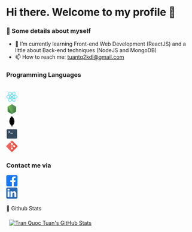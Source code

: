 # Hi there. Welcome to my profile 👋

### :boy: Some details about myself

- 🌱 I’m currently learning Front-end Web Development (ReactJS) and a little about Back-end techniques (NodeJS and MongoDB)
- 📫 How to reach me: tuantq2kdl@gmail.com

### Programming Languages
[](./assets/javascript.png)  
![](./assets/react2.png)  
![](./assets/nodejs.png)  
![](./assets/mongo.png)  
![](./assets/terminal.png)  
![](./assets/git.png)  

### Contact me via
[![Facebook Badge](./assets/fb.png)](https://www.facebook.com/tuantq2000)  
[![LinkedIn Badge](./assets/linkedin.png)](https://www.linkedin.com/in/tranquoctuan-frontenddev/)

:tada: Github Stats

<a href="https://github.com/tqtuandev">
  <img align="center" style="margin:0.5rem" src="https://github-readme-stats.vercel.app/api?username=tqtuandev&show_icons=true&line_height=27&count_private=true&title_color=ffffff&text_color=c9cacc&icon_color=4AB097&bg_color=1A2B34" alt="Tran Quoc Tuan's GitHub Stats" />
</a>